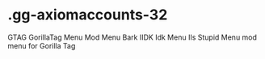 # .gg-axiomaccounts-32
GTAG GorillaTag Menu Mod Menu Bark IIDK Idk Menu IIs Stupid Menu mod menu for Gorilla Tag
